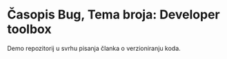 # Časopis Bug, Tema broja: Developer toolbox

Demo repozitorij u svrhu pisanja članka o verzioniranju koda.
